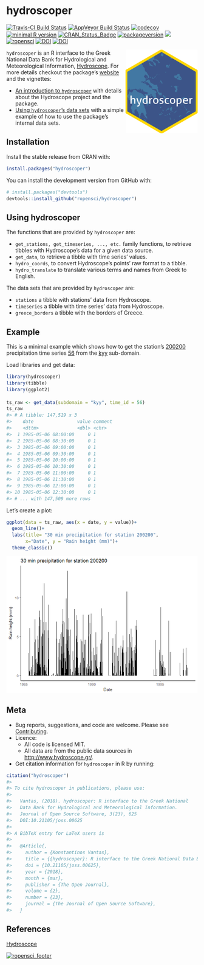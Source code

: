 hydroscoper
================

<!-- README.md is generated from README.Rmd. Please edit that file -->

[![Travis-CI Build
Status](https://travis-ci.org/ropensci/hydroscoper.svg?branch=master)](https://travis-ci.org/ropensci/hydroscoper)
[![AppVeyor Build
Status](https://ci.appveyor.com/api/projects/status/github/ropensci/hydroscoper?branch=master&svg=true)](https://ci.appveyor.com/project/ropensci/hydroscoper)
[![codecov](https://codecov.io/github/ropensci/hydroscoper/branch/master/graphs/badge.svg)](https://codecov.io/gh/ropensci/hydroscoper)
[![minimal R
version](https://img.shields.io/badge/R%3E%3D-3.4.0-6666ff.svg)](https://cran.r-project.org/)
[![CRAN\_Status\_Badge](http://www.r-pkg.org/badges/version/hydroscoper)](https://cran.r-project.org/package=hydroscoper)
[![packageversion](https://img.shields.io/badge/Package%20version-1.0.0-orange.svg?style=flat-square)](https://github.com/ropensci/hydroscoper)
[![](https://cranlogs.r-pkg.org/badges/grand-total/hydroscoper)](http://cran.rstudio.com/web/packages/hydroscoper/index.html)
[![ropensci](https://badges.ropensci.org/185_status.svg)](https://github.com/ropensci/onboarding/issues/185)
[![DOI](https://zenodo.org/badge/DOI/10.5281/zenodo.1196540.svg)](https://doi.org/10.5281/zenodo.1196540)
[![DOI](http://joss.theoj.org/papers/10.21105/joss.00625/status.svg)](https://doi.org/10.21105/joss.00625)

<img src="man/figures/hydroscoper_hex.png" align="right" height="220"/>

`hydroscoper` is an R interface to the Greek National Data Bank for
Hydrological and Meteorological Information,
[Hydroscope](http://www.hydroscope.gr/). For more details checkout the
package’s [website](https://ropensci.github.io/hydroscoper/) and the
vignettes:

  - [An introduction to
    `hydroscoper`](https://ropensci.github.io/hydroscoper/articles/intro_hydroscoper.html)
    with details about the Hydroscope project and the package.
  - [Using `hydroscoper`’s data
    sets](https://ropensci.github.io/hydroscoper/articles/stations_with_data.html)
    with a simple example of how to use the package’s internal data
    sets.

## Installation

Install the stable release from CRAN with:

``` r
install.packages("hydroscoper")
```

You can install the development version from GitHub with:

``` r
# install.packages("devtools")
devtools::install_github("ropensci/hydroscoper")
```

## Using hydroscoper

The functions that are provided by `hydroscoper` are:

  - `get_stations, get_timeseries, ..., etc.` family functions, to
    retrieve tibbles with Hydroscope’s data for a given data source.
  - `get_data`, to retrieve a tibble with time series’ values.  
  - `hydro_coords`, to convert Hydroscope’s points’ raw format to a
    tibble.
  - `hydro_translate` to translate various terms and names from Greek to
    English.

The data sets that are provided by `hydroscoper` are:

  - `stations` a tibble with stations’ data from Hydroscope.
  - `timeseries` a tibble with time series’ data from Hydroscope.
  - `greece_borders` a tibble with the borders of Greece.

## Example

This is a minimal example which shows how to get the station’s
[200200](\(http://kyy.hydroscope.gr/stations/d/200200/\)) precipitation
time series [56](http://kyy.hydroscope.gr/timeseries/d/56/) from the
[kyy](http://kyy.hydroscope.gr) sub-domain.

Load libraries and get data:

``` r
library(hydroscoper)
library(tibble)
library(ggplot2)

ts_raw <- get_data(subdomain = "kyy", time_id = 56)
ts_raw
#> # A tibble: 147,519 x 3
#>    date                value comment
#>    <dttm>              <dbl> <chr>  
#>  1 1985-05-06 08:00:00     0 1      
#>  2 1985-05-06 08:30:00     0 1      
#>  3 1985-05-06 09:00:00     0 1      
#>  4 1985-05-06 09:30:00     0 1      
#>  5 1985-05-06 10:00:00     0 1      
#>  6 1985-05-06 10:30:00     0 1      
#>  7 1985-05-06 11:00:00     0 1      
#>  8 1985-05-06 11:30:00     0 1      
#>  9 1985-05-06 12:00:00     0 1      
#> 10 1985-05-06 12:30:00     0 1      
#> # ... with 147,509 more rows
```

Let’s create a plot:

``` r
ggplot(data = ts_raw, aes(x = date, y = value))+
  geom_line()+
  labs(title= "30 min precipitation for station 200200",
       x="Date", y = "Rain height (mm)")+
  theme_classic()
```

![](man/figures/README-plot_time_series-1.png)<!-- -->

## Meta

  - Bug reports, suggestions, and code are welcome. Please see
    [Contributing](/CONTRIBUTING.md).
  - Licence:
      - All code is licensed MIT.
      - All data are from the public data sources in
        <http://www.hydroscope.gr/>.
  - Get citation information for `hydroscoper` in R by running:

<!-- end list -->

``` r
citation("hydroscoper")
#> 
#> To cite hydroscoper in publications, please use:
#> 
#>   Vantas, (2018). hydroscoper: R interface to the Greek National
#>   Data Bank for Hydrological and Meteorological Information.
#>   Journal of Open Source Software, 3(23), 625
#>   DOI:10.21105/joss.00625
#> 
#> A BibTeX entry for LaTeX users is
#> 
#>   @Article{,
#>     author = {Konstantinos Vantas},
#>     title = {{hydroscoper}: R interface to the Greek National Data Bank for Hydrological and Meteorological Information},
#>     doi = {10.21105/joss.00625},
#>     year = {2018},
#>     month = {mar},
#>     publisher = {The Open Journal},
#>     volume = {2},
#>     number = {23},
#>     journal = {The Journal of Open Source Software},
#>   }
```

## References

[Hydroscope](http://www.hydroscope.gr/)

[![ropensci\_footer](http://ropensci.org/public_images/github_footer.png)](https://ropensci.org)
